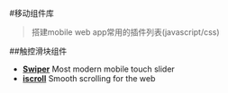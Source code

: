 #移动组件库
>搭建mobile web app常用的插件列表(javascript/css)

##触控滑块组件

- **[Swiper](https://github.com/nolimits4web/Swiper)** Most modern mobile touch slider 
- **[iscroll](https://github.com/cubiq/iscroll)** Smooth scrolling for the web




